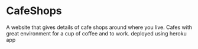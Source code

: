 # CafeShops
A website that gives details of cafe shops around where you live. Cafes with great environment for a cup of coffee and to work.
deployed using heroku app
